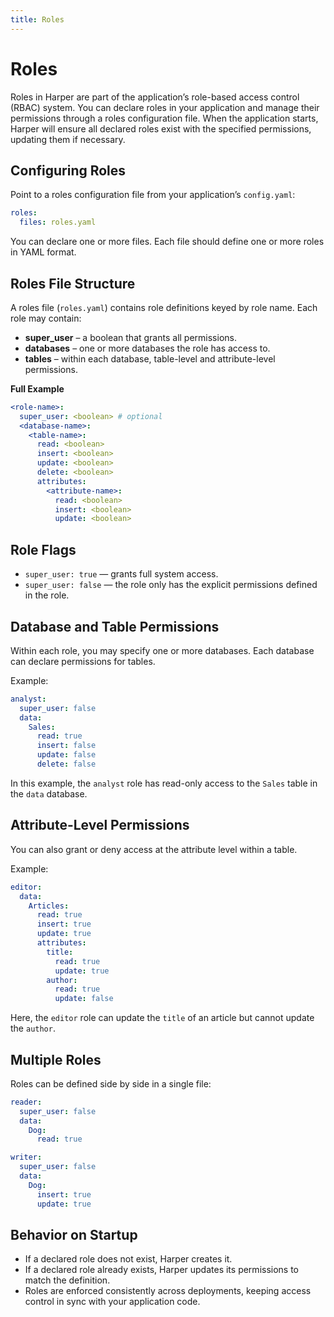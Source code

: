 ```yaml
---
title: Roles
---
```


# Roles

Roles in Harper are part of the application’s role-based access control (RBAC) system. You can declare roles in your application and manage their permissions through a roles configuration file. When the application starts, Harper will ensure all declared roles exist with the specified permissions, updating them if necessary.

## Configuring Roles

Point to a roles configuration file from your application’s `config.yaml`:

```yaml
roles:
  files: roles.yaml
```

You can declare one or more files. Each file should define one or more roles in YAML format.

## Roles File Structure

A roles file (`roles.yaml`) contains role definitions keyed by role name. Each role may contain:

- **super_user** – a boolean that grants all permissions.
- **databases** – one or more databases the role has access to.
- **tables** – within each database, table-level and attribute-level permissions.

**Full Example**

```yaml
<role-name>:
  super_user: <boolean> # optional
  <database-name>:
    <table-name>:
      read: <boolean>
      insert: <boolean>
      update: <boolean>
      delete: <boolean>
      attributes:
        <attribute-name>:
          read: <boolean>
          insert: <boolean>
          update: <boolean>
```

## Role Flags

- `super_user: true` — grants full system access.
- `super_user: false` — the role only has the explicit permissions defined in the role.

## Database and Table Permissions

Within each role, you may specify one or more databases. Each database can declare permissions for tables.

Example:

```yaml
analyst:
  super_user: false
  data:
    Sales:
      read: true
      insert: false
      update: false
      delete: false
```

In this example, the `analyst` role has read-only access to the `Sales` table in the `data` database.

## Attribute-Level Permissions

You can also grant or deny access at the attribute level within a table.

Example:

```yaml
editor:
  data:
    Articles:
      read: true
      insert: true
      update: true
      attributes:
        title:
          read: true
          update: true
        author:
          read: true
          update: false
```

Here, the `editor` role can update the `title` of an article but cannot update the `author`.

## Multiple Roles

Roles can be defined side by side in a single file:

```yaml
reader:
  super_user: false
  data:
    Dog:
      read: true

writer:
  super_user: false
  data:
    Dog:
      insert: true
      update: true
```

## Behavior on Startup

- If a declared role does not exist, Harper creates it.
- If a declared role already exists, Harper updates its permissions to match the definition.
- Roles are enforced consistently across deployments, keeping access control in sync with your application code.
